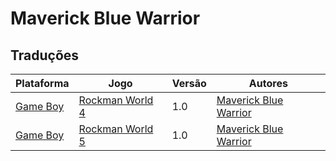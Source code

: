 # Maverick Blue Warrior

## Traduções

| Plataforma | Jogo | Versão | Autores |
| ----------- | ----------- | ----------- | ----------- |
| [Game Boy](../../traducoes/game-boy/) | [Rockman World 4](../../traducoes/game-boy/rockman-world-4_maverick-blue-warrior/) | 1.0 | [Maverick Blue Warrior](../../autores/maverick-blue-warrior/) |
| [Game Boy](../../traducoes/game-boy/) | [Rockman World 5](../../traducoes/game-boy/rockman-world-5_maverick-blue-warrior/) | 1.0 | [Maverick Blue Warrior](../../autores/maverick-blue-warrior/) |
